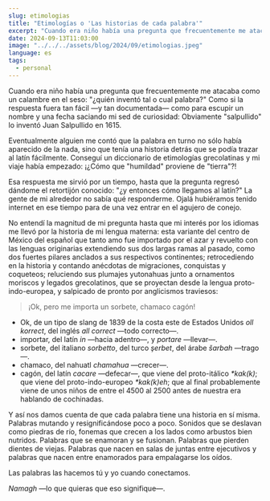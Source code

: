 ```yaml
---
slug: etimologias
title: "Etimologías o 'Las historias de cada palabra'"
excerpt: "Cuando era niño había una pregunta que frecuentemente me atacaba como un calambre en el seso: '¿quién inventó tal o cual palabra?'"
date: 2024-09-13T11:03:00
image: "../../../assets/blog/2024/09/etimologias.jpeg"
language: es
tags:
  - personal
---
```

Cuando era niño había una pregunta que frecuentemente me atacaba como un calambre en el seso: "¿quién inventó tal o cual palabra?" Como si la respuesta fuera tan fácil —y tan documentada— como para escupir un nombre y una fecha saciando mi sed de curiosidad: Obviamente "salpullido" lo inventó Juan Salpullido en 1615.

Eventualmente alguien me contó que la palabra en turno no sólo había aparecido de la nada, sino que tenía una historia detrás que se podía trazar al latín fácilmente. Conseguí un diccionario de etimologías grecolatinas y mi viaje había empezado: ¡¿Cómo que "humildad" proviene de "tierra"?!

Esa respuesta me sirvió por un tiempo, hasta que la pregunta regresó dándome el retortijón conocido: "¿y entonces cómo llegamos al latín?" La gente de mi alrededor no sabía qué responderme. Ojalá hubiéramos tenido internet en ese tiempo para de una vez entrar en el agujero de conejo.

No entendí la magnitud de mi pregunta hasta que mi interés por los idiomas me llevó por la historia de mi lengua materna: esta variante del centro de México del español  que tanto amo fue importado por el azar y revuelto con las lenguas originarias extendiendo sus dos largas ramas al pasado, como dos fuertes pilares anclados a sus respectivos continentes; retrocediendo en la historia y contando anécdotas de migraciones, conquistas y coqueteos; reluciendo sus plumajes yutonahuas junto a ornamentos moriscos y legados grecolatinos, que se proyectan desde la lengua proto-indo-europea, y salpicado de pronto por anglicismos traviesos:

> ¡Ok, pero me importa un sorbete, chamaco cagón!

- Ok, de un tipo de slang de 1839 de la costa este de Estados Unidos _oll korrect_, del inglés _all correct_ —todo correcto—.
- importar, del latín _in_ —hacia adentro—, y _portare_ —llevar—.
- sorbete, del italiano _sorbetto_, del turco _şerbet_, del árabe _šarbah_ —trago—.
- chamaco, del nahuatl _chamahua_ —crecer—.
- cagón, del latín _cacare_ —defecar—, que viene del proto-itálico _*kak(k)_; que viene del proto-indo-europeo _*kak(k)eh_; que al final probablemente viene de unos niños de entre el 4500 al 2500 antes de nuestra era hablando de cochinadas.

Y así nos damos cuenta de que cada palabra tiene una historia en sí misma. Palabras mutando y resignificándose poco a poco. Sonidos que se deslavan como piedras de río, fonemas que crecen a los lados como arbustos bien nutridos. Palabras que se enamoran y se fusionan. Palabras que pierden dientes de viejas. Palabras que nacen en salas de juntas entre ejecutivos y palabras que nacen entre enamorados para empalagarse los oídos.

Las palabras las hacemos tú y yo cuando conectamos.

_Namagh_ —lo que quieras que eso signifique—.